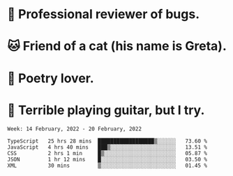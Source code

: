 # 🐛 Professional reviewer of bugs.
# 🐱 Friend of a cat (his name is Greta).
# 📜 Poetry lover.
# 🎸 Terrible playing guitar, but I try.

<!--START_SECTION:waka-->
```text
Week: 14 February, 2022 - 20 February, 2022

TypeScript   25 hrs 28 mins  ██████████████████▒░░░░░░   73.60 % 
JavaScript   4 hrs 40 mins   ███▒░░░░░░░░░░░░░░░░░░░░░   13.51 % 
CSS          2 hrs 1 min     █▒░░░░░░░░░░░░░░░░░░░░░░░   05.87 % 
JSON         1 hr 12 mins    █░░░░░░░░░░░░░░░░░░░░░░░░   03.50 % 
XML          30 mins         ▒░░░░░░░░░░░░░░░░░░░░░░░░   01.45 % 
```
<!--END_SECTION:waka-->
